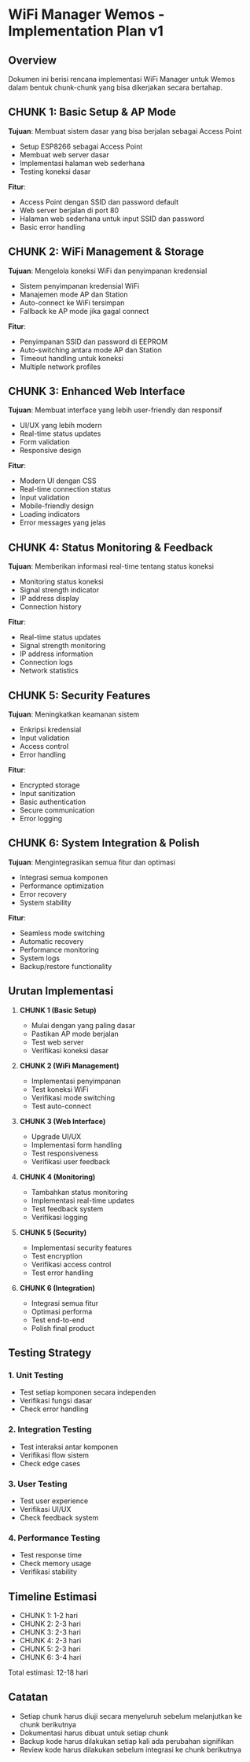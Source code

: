 # WiFi Manager Wemos - Implementation Plan v1

## Overview
Dokumen ini berisi rencana implementasi WiFi Manager untuk Wemos dalam bentuk chunk-chunk yang bisa dikerjakan secara bertahap.

## CHUNK 1: Basic Setup & AP Mode
**Tujuan**: Membuat sistem dasar yang bisa berjalan sebagai Access Point
- Setup ESP8266 sebagai Access Point
- Membuat web server dasar
- Implementasi halaman web sederhana
- Testing koneksi dasar

**Fitur**:
- Access Point dengan SSID dan password default
- Web server berjalan di port 80
- Halaman web sederhana untuk input SSID dan password
- Basic error handling

## CHUNK 2: WiFi Management & Storage
**Tujuan**: Mengelola koneksi WiFi dan penyimpanan kredensial
- Sistem penyimpanan kredensial WiFi
- Manajemen mode AP dan Station
- Auto-connect ke WiFi tersimpan
- Fallback ke AP mode jika gagal connect

**Fitur**:
- Penyimpanan SSID dan password di EEPROM
- Auto-switching antara mode AP dan Station
- Timeout handling untuk koneksi
- Multiple network profiles

## CHUNK 3: Enhanced Web Interface
**Tujuan**: Membuat interface yang lebih user-friendly dan responsif
- UI/UX yang lebih modern
- Real-time status updates
- Form validation
- Responsive design

**Fitur**:
- Modern UI dengan CSS
- Real-time connection status
- Input validation
- Mobile-friendly design
- Loading indicators
- Error messages yang jelas

## CHUNK 4: Status Monitoring & Feedback
**Tujuan**: Memberikan informasi real-time tentang status koneksi
- Monitoring status koneksi
- Signal strength indicator
- IP address display
- Connection history

**Fitur**:
- Real-time status updates
- Signal strength monitoring
- IP address information
- Connection logs
- Network statistics

## CHUNK 5: Security Features
**Tujuan**: Meningkatkan keamanan sistem
- Enkripsi kredensial
- Input validation
- Access control
- Error handling

**Fitur**:
- Encrypted storage
- Input sanitization
- Basic authentication
- Secure communication
- Error logging

## CHUNK 6: System Integration & Polish
**Tujuan**: Mengintegrasikan semua fitur dan optimasi
- Integrasi semua komponen
- Performance optimization
- Error recovery
- System stability

**Fitur**:
- Seamless mode switching
- Automatic recovery
- Performance monitoring
- System logs
- Backup/restore functionality

## Urutan Implementasi

1. **CHUNK 1 (Basic Setup)**
   - Mulai dengan yang paling dasar
   - Pastikan AP mode berjalan
   - Test web server
   - Verifikasi koneksi dasar

2. **CHUNK 2 (WiFi Management)**
   - Implementasi penyimpanan
   - Test koneksi WiFi
   - Verifikasi mode switching
   - Test auto-connect

3. **CHUNK 3 (Web Interface)**
   - Upgrade UI/UX
   - Implementasi form handling
   - Test responsiveness
   - Verifikasi user feedback

4. **CHUNK 4 (Monitoring)**
   - Tambahkan status monitoring
   - Implementasi real-time updates
   - Test feedback system
   - Verifikasi logging

5. **CHUNK 5 (Security)**
   - Implementasi security features
   - Test encryption
   - Verifikasi access control
   - Test error handling

6. **CHUNK 6 (Integration)**
   - Integrasi semua fitur
   - Optimasi performa
   - Test end-to-end
   - Polish final product

## Testing Strategy

### 1. Unit Testing
- Test setiap komponen secara independen
- Verifikasi fungsi dasar
- Check error handling

### 2. Integration Testing
- Test interaksi antar komponen
- Verifikasi flow sistem
- Check edge cases

### 3. User Testing
- Test user experience
- Verifikasi UI/UX
- Check feedback system

### 4. Performance Testing
- Test response time
- Check memory usage
- Verifikasi stability

## Timeline Estimasi
- CHUNK 1: 1-2 hari
- CHUNK 2: 2-3 hari
- CHUNK 3: 2-3 hari
- CHUNK 4: 2-3 hari
- CHUNK 5: 2-3 hari
- CHUNK 6: 3-4 hari

Total estimasi: 12-18 hari

## Catatan
- Setiap chunk harus diuji secara menyeluruh sebelum melanjutkan ke chunk berikutnya
- Dokumentasi harus dibuat untuk setiap chunk
- Backup kode harus dilakukan setiap kali ada perubahan signifikan
- Review kode harus dilakukan sebelum integrasi ke chunk berikutnya 